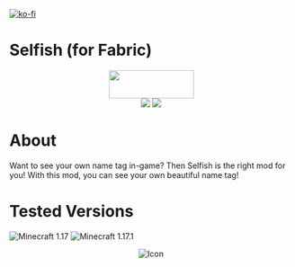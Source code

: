 [![ko-fi](https://ko-fi.com/img/githubbutton_sm.svg)](https://ko-fi.com/K3K05621Y)
# Selfish (for Fabric)

<p align="center">
<img src="https://i.imgur.com/Ol1Tcf8.png" width="151" height="50" />
<br>
<img src="https://img.shields.io/static/v1?label=Made%20With&message=%E2%9D%A4&color=red"/>
<img src="https://img.shields.io/static/v1?label=By&message=DevPieter&color=blueviolet"/>
</p>

# About

Want to see your own name tag in-game? Then Selfish is the right mod for you! With this mod, you can see your own beautiful name tag!

# Tested Versions

![Minecraft 1.17](https://img.shields.io/static/v1?label=Minecraft&amp;message=1.17&amp;color=critical)
![Minecraft 1.17.1](https://img.shields.io/static/v1?label=Minecraft&amp;message=1.17.1&amp;color=success)

<div align="center">
<img src="https://github.com/DevPieter/Selfish/blob/1.17.1/src/main/resources/assets/selfish/icon.png" alt="Icon"/>
</div>